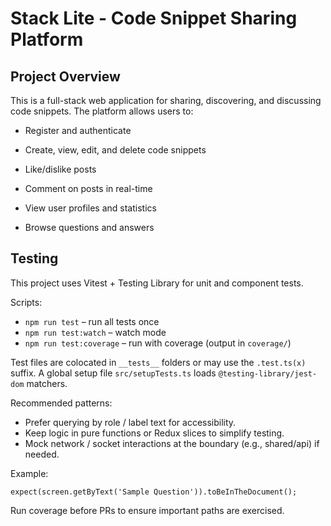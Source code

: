 # Stack Lite - Code Snippet Sharing Platform

## Project Overview
This is a full-stack web application for sharing, discovering, and discussing code snippets. The platform allows users to:
- Register and authenticate

- Create, view, edit, and delete code snippets

- Like/dislike posts

- Comment on posts in real-time

- View user profiles and statistics

- Browse questions and answers
 
## Testing

This project uses Vitest + Testing Library for unit and component tests.

Scripts:

- `npm run test` – run all tests once
- `npm run test:watch` – watch mode
- `npm run test:coverage` – run with coverage (output in `coverage/`)

Test files are colocated in `__tests__` folders or may use the `.test.ts(x)` suffix. A global setup file `src/setupTests.ts` loads `@testing-library/jest-dom` matchers.

Recommended patterns:

- Prefer querying by role / label text for accessibility.
- Keep logic in pure functions or Redux slices to simplify testing.
- Mock network / socket interactions at the boundary (e.g., shared/api) if needed.

Example:

```
expect(screen.getByText('Sample Question')).toBeInTheDocument();
```

Run coverage before PRs to ensure important paths are exercised.